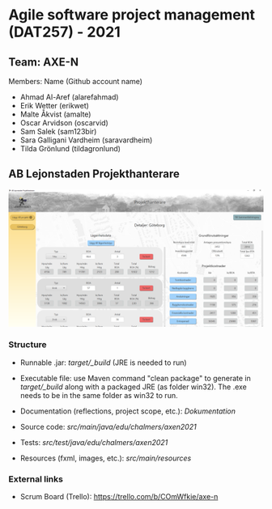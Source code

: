 # Agile software project management (DAT257) - 2021
## Team: AXE-N
Members: Name (Github account name)
* Ahmad Al-Aref (alarefahmad)
* Erik Wetter (erikwet)
* Malte Åkvist (amalte)
* Oscar Arvidson (oscarvid)
* Sam Salek (sam123bir)
* Sara Galligani Vardheim (saravardheim)
* Tilda Grönlund (tildagronlund)

## AB Lejonstaden Projekthanterare
![test](src/main/resources/images/image1.png)

### Structure
* Runnable .jar: *target/_build* (JRE is needed to run)
* Executable file: use Maven command "clean package" to generate in *target/_build* along with a packaged JRE (as folder win32).
The .exe needs to be in the same folder as win32 to run.



* Documentation (reflections, project scope, etc.): *Dokumentation*
* Source code: *src/main/java/edu/chalmers/axen2021*
* Tests: *src/test/java/edu/chalmers/axen2021*
* Resources (fxml, images, etc.): *src/main/resources*

### External links
* Scrum Board (Trello): https://trello.com/b/COmWfkie/axe-n

